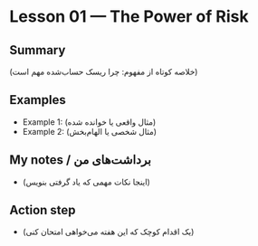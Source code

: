 # Lesson 01 — The Power of Risk

## Summary
(خلاصه کوتاه از مفهوم: چرا ریسک حساب‌شده مهم است)

## Examples
- Example 1: (مثال واقعی یا خوانده شده)
- Example 2: (مثال شخصی یا الهام‌بخش)

## My notes / برداشت‌های من
- (اینجا نکات مهمی که یاد گرفتی بنویس)

## Action step
- (یک اقدام کوچک که این هفته می‌خواهی امتحان کنی)
